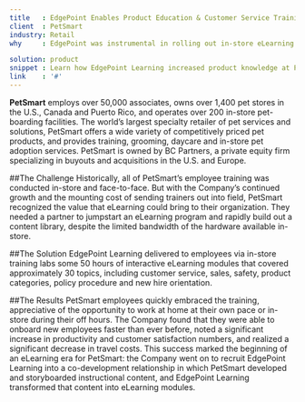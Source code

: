 ```yaml
---
title   : EdgePoint Enables Product Education & Customer Service Training
client  : PetSmart
industry: Retail
why     : EdgePoint was instrumental in rolling out in-store eLearning for the first time in our history. We quickly developed a co- development working relationship with EdgePoint as an extension of our internal team.

solution: product
snippet : Learn how EdgePoint Learning increased product knowledge at PetSmart with a series of interactive modules.
link    : '#'
---
```


**PetSmart** employs over 50,000 associates, owns over 1,400 pet stores in the U.S., Canada and Puerto Rico, and operates over 200 in-store pet-boarding facilities. The world’s largest specialty retailer of pet services and solutions, PetSmart offers a wide variety of competitively priced pet products, and provides training, grooming, daycare and in-store pet adoption services. PetSmart is owned by BC Partners, a private equity firm specializing in buyouts and acquisitions in the U.S. and Europe.

##The Challenge
Historically, all of PetSmart’s employee training was conducted in-store and face-to-face. But with the Company’s continued growth and the mounting cost of sending trainers out into field, PetSmart recognized the value that eLearning could bring to their organization. They needed a partner to jumpstart an eLearning program and rapidly build out a content library, despite the limited bandwidth of the hardware available in-store.

##The Solution
EdgePoint Learning delivered to employees via in-store training labs some 50 hours of interactive eLearning modules that covered approximately 30 topics, including customer service, sales, safety, product categories, policy procedure and new hire orientation.

##The Results
PetSmart employees quickly embraced the training, appreciative of the opportunity to work at home at their own pace or in-store during their off hours. The Company found that they were able to onboard new employees faster than ever before, noted a significant increase in productivity and customer satisfaction numbers, and realized a significant decrease in travel costs. This success marked the beginning of an eLearning era for PetSmart: the Company went on to recruit EdgePoint Learning into a co-development relationship in which PetSmart developed and storyboarded instructional content, and EdgePoint Learning transformed that content into eLearning modules.
